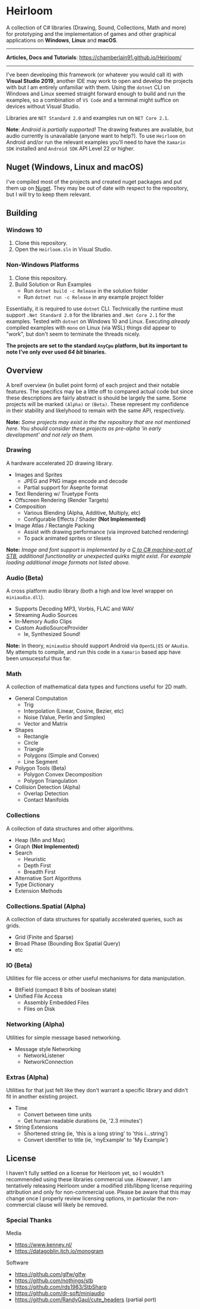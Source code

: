# Heirloom

A collection of C# libraries (Drawing, Sound, Collections, Math and more) for 
prototyping and the implementation of games and other graphical applications on 
**Windows**, **Linux** and **macOS**.
 
---

**Articles, Docs and Tutorials**: https://chamberlain91.github.io/Heirloom/

---

I've been developing this framework (or whatever you would call it) with
**Visual Studio 2019**, another IDE may work to open and develop the projects 
with but I am entirely unfamiliar with them. Using the `dotnet` CLI on Windows
and Linux seemed straight forward enough to build and run the examples, so a
combination of `VS Code` and a terminal might suffice on devices without
Visual Studio.

Libraries are `NET Standard 2.0` and examples run on `NET Core 2.1`. 

**Note**: *Android is partially supported!* The drawing features are available, 
but audio currently is unavailable (anyone want to help?). To use `Heirloom` on 
Android and/or run the relevant examples you'll need to have the `Xamarin SDK` 
installed and `Android SDK` API Level 22 or higher.

## Nuget (Windows, Linux and macOS)

I've compiled most of the projects and created nuget packages and put them up 
on [Nuget](https://www.nuget.org/packages?q=heirloom). They may be out of date 
with respect to the repository, but I will try to keep them relevant.

## Building

### Windows 10

1. Clone this repository.
2. Open the `Heirloom.sln` in Visual Studio.

### Non-Windows Platforms

1. Clone this repository.
2. Build Solution or Run Examples
   * Run `dotnet build -c Release` in the solution folder
   * Run `dotnet run -c Release` in any example project folder

Essentially, it is required to use `dotnet` CLI. Technically the runtime must
support `.Net Standard 2.0` for the libraries and `.Net Core 2.1` for the
examples. Tested with `dotnet` on Windows 10 and Linux. Executing *already*
compiled examples with  `mono` on Linux (via WSL) things did appear to "work",
but don't seem to terminate the threads nicely.

**The projects are set to the standard `AnyCpu` platform, but its important to
note I've only ever used *64 bit* binaries.**

## Overview

A breif overview (in bullet point form) of each project and their notable 
features. The specifics may be a little off to compared actual code but 
since these descriptions are fairly abstract is should be largely the same. Some projects will be marked `(Alpha)` or `(Beta)`. These represent my confidence in their stability and likelyhood to remain with the same API, respectively.

**Note:** *Some projects may exist in the the repository that are not mentioned here. You should consider these projects as pre-alpha 'in early development' and not rely on them.*

### Drawing

A hardware accelerated 2D drawing library.

* Images and Sprites
    + JPEG and PNG image encode and decode
    + Partial support for Aseprite format
* Text Rendering w/ Truetype Fonts
* Offscreen Rendering (Render Targets)
* Composition
    + Various Blending (Alpha, Additive, Multiply, etc)
    + Configurable Effects / Shader **(Not Implemented)**
* Image Atlas / Rectangle Packing
    + Assist with drawing performance (via improved batched rendering)
    + To pack animated sprites or tilesets

**Note:** *Image and font support is implemented by a [C to C# machine-port of
STB][stbcsharp], additional functionality or unexpected quirks might exist. For
example loading additional image formats not listed above.*

### Audio (Beta)

A cross platform audio library (both a high and low level wrapper on 
`miniaudio.dll`).

* Supports Decoding MP3, Vorbis, FLAC and WAV
* Streaming Audio Sources
* In-Memory Audio Clips
* Custom AudioSourceProvider
  * Ie, Synthesized Sound!

**Note:** In theory, `miniaudio` should support Android via `OpenSL|ES` or `AAudio`. My attempts to compile, and run this code in a `Xamarin` based app have been unsucessful thus far.

### Math

A collection of mathematical data types and functions useful for 2D math.

* General Computation
  * Trig
  * Interpolation (Linear, Cosine, Bezier, etc)
  * Noise (Value, Perlin and Simplex)
  * Vector and Matrix
* Shapes
    * Rectangle
    * Circle
    * Triangle
    * Polygons (Simple and Convex)
    * Line Segment
* Polygon Tools (Beta)
    * Polygon Convex Decomposition
    * Polygon Triangulation
* Collision Detection (Alpha)
    * Overlap Detection
    * Contact Manifolds

### Collections

A collection of data structures and other algorithms.

* Heap (Min and Max)
* Graph **(Not Implemented)**
* Search
    + Heuristic
    + Depth First
    + Breadth First
* Alternative Sort Algorithms
* Type Dictionary
* Extension Methods

### Collections.Spatial (Alpha)

A collection of data structures for spatially accelerated queries, such as
grids.

* Grid (Finite and Sparse)
* Broad Phase (Bounding Box Spatial Query)
* etc

### IO (Beta)

Utilities for file access or other useful mechanisms for data manipulation.

* BitField (compact 8 bits of boolean state)
* Unified File Access
  * Assembly Embedded Files
  * Files on Disk

### Networking (Alpha)

Utilities for simple message based networking.

* Message style Networking
  * NetworkListener
  * NetworkConnection

### Extras (Alpha)

Utilities for that just felt like they don't warrant a specific library and didn't fit in another existing project.

* Time
    + Convert between time units
    + Get human readable durations (ie, '2.3 minutes')
* String Extensions
    + Shortened string (ie, 'this is a long string' to 'this i...string')
    + Convert identifier to title (ie, 'myExample' to 'My Example')

## License

I haven't fully settled on a license for Heirloom yet, so I wouldn't 
recommended using these libraries commercial use. *However*, I am tentatively 
releasing Heirloom under a modified zlib/libpng license requiring attribution
and only for non-commercial use. Please be aware that this may change once I
properly review licensing options, in particular the non-commercial clause will 
likely be removed.

### Special Thanks

Media

* https://www.kenney.nl/
* https://datagoblin.itch.io/monogram

Software

* https://github.com/glfw/glfw
* https://github.com/nothings/stb
* https://github.com/rds1983/StbSharp
* https://github.com/dr-soft/miniaudio
* https://github.com/RandyGaul/cute_headers (partial port)

[stbcsharp]: https://github.com/rds1983/StbSharp